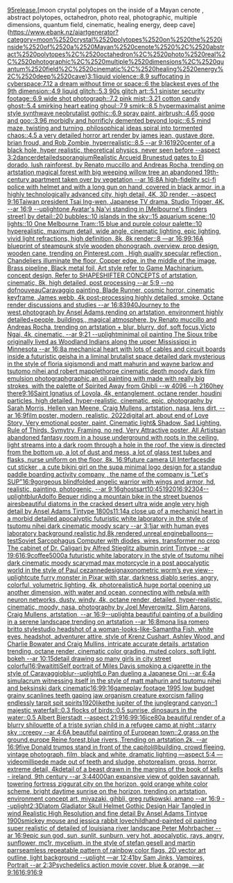[95](https://www.ebank.nz/aiartgenerator?category=95)[release.](https://www.ebank.nz/aiartgenerator?category=release.)[moon crystal polytopes on the inside of a Mayan cenote , abstract polytopes, octahedron, photo real, photographic, multiple dimensions, quantum field, cinematic, healing energy, deep cave](https://www.ebank.nz/aiartgenerator?category=moon%2520crystal%2520polytopes%2520on%2520the%2520inside%2520of%2520a%2520Mayan%2520cenote%2520%2C%2520abstract%2520polytopes%2C%2520octahedron%2C%2520photo%2520real%2C%2520photographic%2C%2520multiple%2520dimensions%2C%2520quantum%2520field%2C%2520cinematic%2C%2520healing%2520energy%2C%2520deep%2520cave)[3:1](https://www.ebank.nz/aiartgenerator?category=3%3A1)[liquid violence::8.9  suffocating in cyberspace:7.12 a dream without time or space::6 the blackest eyes of the 9th dimension::4.9 liquid glitch::5.3 90s glitch art::5.1 sinister security footage::6.9 wide shot photograph::7.2 pink mist::3.21 cotton candy ghost::5.4 smirking heart eating ghoul::7.9 smirk::8.5 hypermaximalist anime style synthwave neobrutalist gothic::6.9 spray paint, airbrush::4.65 goop and goo::3.96 morbidly and horrificly demented beyond logic::6.5 mind maze, twisting and turning, philosophical ideas spiral into tormented chaos::4.5 a very detailed horror art render by james jean, gustave dore, brian froud, and Rob Zombie, hyperrealistic::8.5 --ar 9:16](https://www.ebank.nz/aiartgenerator?category=liquid%2520violence%3A%3A8.9%2520%2520suffocating%2520in%2520cyberspace%3A7.12%2520a%2520dream%2520without%2520time%2520or%2520space%3A%3A6%2520the%2520blackest%2520eyes%2520of%2520the%25209th%2520dimension%3A%3A4.9%2520liquid%2520glitch%3A%3A5.3%252090s%2520glitch%2520art%3A%3A5.1%2520sinister%2520security%2520footage%3A%3A6.9%2520wide%2520shot%2520photograph%3A%3A7.2%2520pink%2520mist%3A%3A3.21%2520cotton%2520candy%2520ghost%3A%3A5.4%2520smirking%2520heart%2520eating%2520ghoul%3A%3A7.9%2520smirk%3A%3A8.5%2520hypermaximalist%2520anime%2520style%2520synthwave%2520neobrutalist%2520gothic%3A%3A6.9%2520spray%2520paint%2C%2520airbrush%3A%3A4.65%2520goop%2520and%2520goo%3A%3A3.96%2520morbidly%2520and%2520horrificly%2520demented%2520beyond%2520logic%3A%3A6.5%2520mind%2520maze%2C%2520twisting%2520and%2520turning%2C%2520philosophical%2520ideas%2520spiral%2520into%2520tormented%2520chaos%3A%3A4.5%2520a%2520very%2520detailed%2520horror%2520art%2520render%2520by%2520james%2520jean%2C%2520gustave%2520dore%2C%2520brian%2520froud%2C%2520and%2520Rob%2520Zombie%2C%2520hyperrealistic%3A%3A8.5%2520--ar%25209%3A16)[1920](https://www.ebank.nz/aiartgenerator?category=1920)[center of a black hole, hyper realistic, theoretical physics, never seen before --aspect 3:2](https://www.ebank.nz/aiartgenerator?category=center%2520of%2520a%2520black%2520hole%2C%2520hyper%2520realistic%2C%2520theoretical%2520physics%2C%2520never%2520seen%2520before%2520--aspect%25203%3A2)[dancer](https://www.ebank.nz/aiartgenerator?category=dancer)[detailed](https://www.ebank.nz/aiartgenerator?category=detailed)[sporangium](https://www.ebank.nz/aiartgenerator?category=sporangium)[Realistic Arcueid Brunestud gates to El dorado, lush rainforest, by Renato muccillo and Andreas Rocha, trending on artstation magical forest with big weeping willow tree an abandoned 19th-century apartment taken over by vegetation --ar 16:8](https://www.ebank.nz/aiartgenerator?category=Realistic%2520Arcueid%2520Brunestud%2520gates%2520to%2520El%2520dorado%2C%2520lush%2520rainforest%2C%2520by%2520Renato%2520muccillo%2520and%2520Andreas%2520Rocha%2C%2520trending%2520on%2520artstation%2520magical%2520forest%2520with%2520big%2520weeping%2520willow%2520tree%2520an%2520abandoned%252019th-century%2520apartment%2520taken%2520over%2520by%2520vegetation%2520--ar%252016%3A8)[A high-fidelity sci-fi police with helmet and with a long gun on hand, covered in black armor, in a highly technologically advanced city, high detail, 4K, 3D render, --aspect 9:16](https://www.ebank.nz/aiartgenerator?category=A%2520high-fidelity%2520sci-fi%2520police%2520with%2520helmet%2520and%2520with%2520a%2520long%2520gun%2520on%2520hand%2C%2520covered%2520in%2520black%2520armor%2C%2520in%2520a%2520highly%2520technologically%2520advanced%2520city%2C%2520high%2520detail%2C%25204K%2C%25203D%2520render%2C%2520--aspect%25209%3A16)[Taiwan president Tsai Ing-wen, Japanese TV drama, Studio Trigger, 4K, --ar 16:9 --uplight](https://www.ebank.nz/aiartgenerator?category=Taiwan%2520president%2520Tsai%2520Ing-wen%2C%2520Japanese%2520TV%2520drama%2C%2520Studio%2520Trigger%2C%25204K%2C%2520--ar%252016%3A9%2520--uplight)[one Avatar's Na'vi standing in [Melbourne's flinders street] by detail::20 bubbles::10 islands in the sky::15 aquarium scene::10 lights::10 One Melbourne Tram::15 blue and purple colour palette::10 hyperealistic, maximum detail, wide angle, cinematic lighting, epic lighting, vivid light refractions, high definition, 8k, 8k render::8 —ar 16:9](https://www.ebank.nz/aiartgenerator?category=one%2520Avatar%27s%2520Na%27vi%2520standing%2520in%2520%5BMelbourne%27s%2520flinders%2520street%5D%2520by%2520detail%3A%3A20%2520bubbles%3A%3A10%2520islands%2520in%2520the%2520sky%3A%3A15%2520aquarium%2520scene%3A%3A10%2520lights%3A%3A10%2520One%2520Melbourne%2520Tram%3A%3A15%2520blue%2520and%2520purple%2520colour%2520palette%3A%3A10%2520hyperealistic%2C%2520maximum%2520detail%2C%2520wide%2520angle%2C%2520cinematic%2520lighting%2C%2520epic%2520lighting%2C%2520vivid%2520light%2520refractions%2C%2520high%2520definition%2C%25208k%2C%25208k%2520render%3A%3A8%2520%E2%80%94ar%252016%3A9)[9:16](https://www.ebank.nz/aiartgenerator?category=9%3A16)[A blueprint of steampunk style wooden phonograph,  overview, prop design, wooden cane,  trending on Pinterest.com  , High quality specular reflection ,  Chandeliers illuminate the floor, Copper  edge, in the middle of the image, Brass pipeline,  Black metal foil,  Art style refer to Game Machinarium.  concept design, Refer to SHAPESHIFTER CONCEPTS  of artstation, cinematic,  8k, high detailed,  post processing    --ar 5:9   --no dof](https://www.ebank.nz/aiartgenerator?category=A%2520blueprint%2520of%2520steampunk%2520style%2520wooden%2520phonograph%2C%2520%2520overview%2C%2520prop%2520design%2C%2520wooden%2520cane%2C%2520%2520trending%2520on%2520Pinterest.com%2520%2520%2C%2520High%2520quality%2520specular%2520reflection%2520%2C%2520%2520Chandeliers%2520illuminate%2520the%2520floor%2C%2520Copper%2520%2520edge%2C%2520in%2520the%2520middle%2520of%2520the%2520image%2C%2520Brass%2520pipeline%2C%2520%2520Black%2520metal%2520foil%2C%2520%2520Art%2520style%2520refer%2520to%2520Game%2520Machinarium.%2520%2520concept%2520design%2C%2520Refer%2520to%2520SHAPESHIFTER%2520CONCEPTS%2520%2520of%2520artstation%2C%2520cinematic%2C%2520%25208k%2C%2520high%2520detailed%2C%2520%2520post%2520processing%2520%2520%2520%2520--ar%25205%3A9%2520%2520%2520--no%2520dof)[nouveau](https://www.ebank.nz/aiartgenerator?category=nouveau)[Caravaggio painting, Blade Runner, cosmic horror, cinematic keyframe, James webb, 4k post-processing highly detailed, smoke, Octane render discussions and studies --ar 16:8](https://www.ebank.nz/aiartgenerator?category=Caravaggio%2520painting%2C%2520Blade%2520Runner%2C%2520cosmic%2520horror%2C%2520cinematic%2520keyframe%2C%2520James%2520webb%2C%25204k%2520post-processing%2520highly%2520detailed%2C%2520smoke%2C%2520Octane%2520render%2520discussions%2520and%2520studies%2520--ar%252016%3A8)[3940](https://www.ebank.nz/aiartgenerator?category=3940)[Journey to the west,photograph by Ansel Adams,rending on artstation, environment highly detailed+people, buildings,, magical atmosphere, by Renato muccillo and Andreas Rocha, trending on artstation + blur, blurry, dof, soft focus,Victo Ngai, 4k, cinematic, --ar 9:21 --uplight](https://www.ebank.nz/aiartgenerator?category=Journey%2520to%2520the%2520west%2Cphotograph%2520by%2520Ansel%2520Adams%2Crending%2520on%2520artstation%2C%2520environment%2520highly%2520detailed%2Bpeople%2C%2520buildings%2C%2C%2520magical%2520atmosphere%2C%2520by%2520Renato%2520muccillo%2520and%2520Andreas%2520Rocha%2C%2520trending%2520on%2520artstation%2520%2B%2520blur%2C%2520blurry%2C%2520dof%2C%2520soft%2520focus%2CVicto%2520Ngai%2C%25204k%2C%2520cinematic%2C%2520--ar%25209%3A21%2520--uplight)[minimal oil painting The Sioux tribe originally lived as Woodland Indians along the upper Mississippi in Minnesota --ar 16:8](https://www.ebank.nz/aiartgenerator?category=minimal%2520oil%2520painting%2520The%2520Sioux%2520tribe%2520originally%2520lived%2520as%2520Woodland%2520Indians%2520along%2520the%2520upper%2520Mississippi%2520in%2520Minnesota%2520--ar%252016%3A8)[a mechanical heart with lots of cables and circuit boards inside a futuristic geisha in a liminal brutalist space detailed dark mysterious in the style of floria sigismondi and matt mahurin and wayne barlow and tsutomo nihei and robert mapplethorpe cinematic depth moody dark film emulsion photograph](https://www.ebank.nz/aiartgenerator?category=a%2520mechanical%2520heart%2520with%2520lots%2520of%2520cables%2520and%2520circuit%2520boards%2520inside%2520a%2520futuristic%2520geisha%2520in%2520a%2520liminal%2520brutalist%2520space%2520detailed%2520dark%2520mysterious%2520in%2520the%2520style%2520of%2520floria%2520sigismondi%2520and%2520matt%2520mahurin%2520and%2520wayne%2520barlow%2520and%2520tsutomo%2520nihei%2520and%2520robert%2520mapplethorpe%2520cinematic%2520depth%2520moody%2520dark%2520film%2520emulsion%2520photograph)[graphic,](https://www.ebank.nz/aiartgenerator?category=graphic%2C)[an oil painting with made with really big strokes, with the palette of Spirited Away from Ghibli  --w 4096  --h 2160](https://www.ebank.nz/aiartgenerator?category=an%2520oil%2520painting%2520with%2520made%2520with%2520really%2520big%2520strokes%2C%2520with%2520the%2520palette%2520of%2520Spirited%2520Away%2520from%2520Ghibli%2520%2520--w%25204096%2520%2520--h%25202160)[hey there](https://www.ebank.nz/aiartgenerator?category=hey%2520there)[9:16](https://www.ebank.nz/aiartgenerator?category=9%3A16)[Saint Ignatius of Loyola, 4k, entanglement, octane render, houdini particles, high detailed, hyper-realistic, cinematic, epic, photography by Sarah Morris, Hellen van Meene, Craig Mullens, artstation, nasa, lens dirt, --ar 16:9](https://www.ebank.nz/aiartgenerator?category=Saint%2520Ignatius%2520of%2520Loyola%2C%25204k%2C%2520entanglement%2C%2520octane%2520render%2C%2520houdini%2520particles%2C%2520high%2520detailed%2C%2520hyper-realistic%2C%2520cinematic%2C%2520epic%2C%2520photography%2520by%2520Sarah%2520Morris%2C%2520Hellen%2520van%2520Meene%2C%2520Craig%2520Mullens%2C%2520artstation%2C%2520nasa%2C%2520lens%2520dirt%2C%2520--ar%252016%3A9)[film poster, modern, realistic, 2022digital art, about end of Love Story, Very emotional poster, paint, Cinematic light& Shadow, Sad Lighting, Rule of Thirds, Symytry, Framing, no red, Very Attractive poster, All Artists](https://www.ebank.nz/aiartgenerator?category=film%2520poster%2C%2520modern%2C%2520realistic%2C%25202022digital%2520art%2C%2520about%2520end%2520of%2520Love%2520Story%2C%2520Very%2520emotional%2520poster%2C%2520paint%2C%2520Cinematic%2520light%26%2520Shadow%2C%2520Sad%2520Lighting%2C%2520Rule%2520of%2520Thirds%2C%2520Symytry%2C%2520Framing%2C%2520no%2520red%2C%2520Very%2520Attractive%2520poster%2C%2520All%2520Artists)[an abandoned fantasy room in a house underground with roots in the ceiling, light streams into a dark room through a hole in the roof, the view is directed from the bottom up, a lot of dust and mess, a lot of glass test tubes and flasks, nurse uniform on the floor, 8k, 16:9](https://www.ebank.nz/aiartgenerator?category=an%2520abandoned%2520fantasy%2520room%2520in%2520a%2520house%2520underground%2520with%2520roots%2520in%2520the%2520ceiling%2C%2520light%2520streams%2520into%2520a%2520dark%2520room%2520through%2520a%2520hole%2520in%2520the%2520roof%2C%2520the%2520view%2520is%2520directed%2520from%2520the%2520bottom%2520up%2C%2520a%2520lot%2520of%2520dust%2520and%2520mess%2C%2520a%2520lot%2520of%2520glass%2520test%2520tubes%2520and%2520flasks%2C%2520nurse%2520uniform%2520on%2520the%2520floor%2C%25208k%2C%252016%3A9)[future camera UI Interfaces](https://www.ebank.nz/aiartgenerator?category=future%2520camera%2520UI%2520Interfaces)[die cut sticker , a cute bikini girl on the sup](https://www.ebank.nz/aiartgenerator?category=die%2520cut%2520sticker%2520%2C%2520a%2520cute%2520bikini%2520girl%2520on%2520the%2520sup)[a minimal logo design for a standup paddle boarding activity company , the name of the company is "Let's SUP"](https://www.ebank.nz/aiartgenerator?category=a%2520minimal%2520logo%2520design%2520for%2520a%2520standup%2520paddle%2520boarding%2520activity%2520company%2520%2C%2520the%2520name%2520of%2520the%2520company%2520is%2520%22Let%27s%2520SUP%22)[16:9](https://www.ebank.nz/aiartgenerator?category=16%3A9)[gorgeous blindfolded angelic warrior with wings and armor, hd, realistic, painting, photogenic, --ar 9:16](https://www.ebank.nz/aiartgenerator?category=gorgeous%2520blindfolded%2520angelic%2520warrior%2520with%2520wings%2520and%2520armor%2C%2520hd%2C%2520realistic%2C%2520painting%2C%2520photogenic%2C%2520--ar%25209%3A16)[ghosts](https://www.ebank.nz/aiartgenerator?category=ghosts)[art](https://www.ebank.nz/aiartgenerator?category=art)[10:45](https://www.ebank.nz/aiartgenerator?category=10%3A45)[1920](https://www.ebank.nz/aiartgenerator?category=1920)[16:9](https://www.ebank.nz/aiartgenerator?category=16%3A9)[2304](https://www.ebank.nz/aiartgenerator?category=2304)[--uplight](https://www.ebank.nz/aiartgenerator?category=--uplight)[blur](https://www.ebank.nz/aiartgenerator?category=blur)[Adolfo Bequer riding a mountain bike in the street buenos aires](https://www.ebank.nz/aiartgenerator?category=Adolfo%2520Bequer%2520riding%2520a%2520mountain%2520bike%2520in%2520the%2520street%2520buenos%2520aires)[beautiful diatoms in the cracked desert ultra wide angle very high detail  by Ansel Adams Tintype  1800s](https://www.ebank.nz/aiartgenerator?category=beautiful%2520diatoms%2520in%2520the%2520cracked%2520desert%2520ultra%2520wide%2520angle%2520very%2520high%2520detail%2520%2520by%2520Ansel%2520Adams%2520Tintype%2520%25201800s)[11:14](https://www.ebank.nz/aiartgenerator?category=11%3A14)[a close up of a mechanicl heart in a morbid detailed apocalyptic futuristic white laboratory in the style of tsutomu nihei dark cinematic moody scary --ar 3:1](https://www.ebank.nz/aiartgenerator?category=a%2520close%2520up%2520of%2520a%2520mechanicl%2520heart%2520in%2520a%2520morbid%2520detailed%2520apocalyptic%2520futuristic%2520white%2520laboratory%2520in%2520the%2520style%2520of%2520tsutomu%2520nihei%2520dark%2520cinematic%2520moody%2520scary%2520--ar%25203%3A1)[jar with human eyes laboratory background,realistic,hd,8k,rendered,unreal engine](https://www.ebank.nz/aiartgenerator?category=jar%2520with%2520human%2520eyes%2520laboratory%2520background%2Crealistic%2Chd%2C8k%2Crendered%2Cunreal%2520engine)[balloons](https://www.ebank.nz/aiartgenerator?category=balloons)[—test](https://www.ebank.nz/aiartgenerator?category=%E2%80%94test)[Soviet Sarcophagus Computer with diodes, wires, transformer no crop The cabinet of Dr. Caligari by Alfred Stieglitz albumin print Tintype --ar 19:6](https://www.ebank.nz/aiartgenerator?category=Soviet%2520Sarcophagus%2520Computer%2520with%2520diodes%2C%2520wires%2C%2520transformer%2520no%2520crop%2520The%2520cabinet%2520of%2520Dr.%2520Caligari%2520by%2520Alfred%2520Stieglitz%2520albumin%2520print%2520Tintype%2520--ar%252019%3A6)[16:9](https://www.ebank.nz/aiartgenerator?category=16%3A9)[coffee](https://www.ebank.nz/aiartgenerator?category=coffee)[5000](https://www.ebank.nz/aiartgenerator?category=5000)[a futuristic white laboratory in the style of tsutomu nihei dark cinematic moody scary](https://www.ebank.nz/aiartgenerator?category=a%2520futuristic%2520white%2520laboratory%2520in%2520the%2520style%2520of%2520tsutomu%2520nihei%2520dark%2520cinematic%2520moody%2520scary)[mad max motorcycle in a post apocalyptic world in the style of Paul cezanne](https://www.ebank.nz/aiartgenerator?category=mad%2520max%2520motorcycle%2520in%2520a%2520post%2520apocalyptic%2520world%2520in%2520the%2520style%2520of%2520Paul%2520cezanne)[design](https://www.ebank.nz/aiartgenerator?category=design)[axonometric worm’s eye view](https://www.ebank.nz/aiartgenerator?category=axonometric%2520worm%E2%80%99s%2520eye%2520view)[--uplight](https://www.ebank.nz/aiartgenerator?category=--uplight)[cute furry monster in Pixar with star, darkness diablo series, angry, colorful, volumetric lighting, 4k, photorealistic](https://www.ebank.nz/aiartgenerator?category=cute%2520furry%2520monster%2520in%2520Pixar%2520with%2520star%2C%2520darkness%2520diablo%2520series%2C%2520angry%2C%2520colorful%2C%2520volumetric%2520lighting%2C%25204k%2C%2520photorealistic)[A huge portal opening up another dimension, with water and ocean, connecting with nebula with neuron networks, dusty, windy, 4k, octane render, detailed, hyper-realistic, cinematic, moody, nasa, photography by Joel Meyerowitz, Slim Aarons, Craig Mullens, artstation, --ar 16:9](https://www.ebank.nz/aiartgenerator?category=A%2520huge%2520portal%2520opening%2520up%2520another%2520dimension%2C%2520with%2520water%2520and%2520ocean%2C%2520connecting%2520with%2520nebula%2520with%2520neuron%2520networks%2C%2520dusty%2C%2520windy%2C%25204k%2C%2520octane%2520render%2C%2520detailed%2C%2520hyper-realistic%2C%2520cinematic%2C%2520moody%2C%2520nasa%2C%2520photography%2520by%2520Joel%2520Meyerowitz%2C%2520Slim%2520Aarons%2C%2520Craig%2520Mullens%2C%2520artstation%2C%2520--ar%252016%3A9)[--uplight](https://www.ebank.nz/aiartgenerator?category=--uplight)[a beautiful painting of a building in a serene landscape,trending on artstation --ar 16:8](https://www.ebank.nz/aiartgenerator?category=a%2520beautiful%2520painting%2520of%2520a%2520building%2520in%2520a%2520serene%2520landscape%2Ctrending%2520on%2520artstation%2520--ar%252016%3A8)[mona lisa romero britto style](https://www.ebank.nz/aiartgenerator?category=mona%2520lisa%2520romero%2520britto%2520style)[studio headshot of a woman-looks-like-Samantha Fish, white eyes, headshot, adventurer attire, style of Krenz Cushart, Ashley Wood, and Charlie Bowater and Craig Mullins, intricate accurate details, artstation trending, octane render, cinematic color grading, muted colors, soft light, bokeh --ar 10:15](https://www.ebank.nz/aiartgenerator?category=studio%2520headshot%2520of%2520a%2520woman-looks-like-Samantha%2520Fish%2C%2520white%2520eyes%2C%2520headshot%2C%2520adventurer%2520attire%2C%2520style%2520of%2520Krenz%2520Cushart%2C%2520Ashley%2520Wood%2C%2520and%2520Charlie%2520Bowater%2520and%2520Craig%2520Mullins%2C%2520intricate%2520accurate%2520details%2C%2520artstation%2520trending%2C%2520octane%2520render%2C%2520cinematic%2520color%2520grading%2C%2520muted%2520colors%2C%2520soft%2520light%2C%2520bokeh%2520--ar%252010%3A15)[detail drawing so many girls in city street colorful](https://www.ebank.nz/aiartgenerator?category=detail%2520drawing%2520so%2520many%2520girls%2520in%2520city%2520street%2520colorful)[16:9](https://www.ebank.nz/aiartgenerator?category=16%3A9)[waititti](https://www.ebank.nz/aiartgenerator?category=waititti)[Self portrait of Miles Davis smoking a cigarette in the style of Caravaggio](https://www.ebank.nz/aiartgenerator?category=Self%2520portrait%2520of%2520Miles%2520Davis%2520smoking%2520a%2520cigarette%2520in%2520the%2520style%2520of%2520Caravaggio)[blur](https://www.ebank.nz/aiartgenerator?category=blur)[--uplight](https://www.ebank.nz/aiartgenerator?category=--uplight)[Lo Pan dueling a Japanese Oni --ar 6:4](https://www.ebank.nz/aiartgenerator?category=Lo%2520Pan%2520dueling%2520a%2520Japanese%2520Oni%2520--ar%25206%3A4)[a simulacrum witnessing itself in the style of matt mahurin and tsutomu nihei and beksinski dark cinematic](https://www.ebank.nz/aiartgenerator?category=a%2520simulacrum%2520witnessing%2520itself%2520in%2520the%2520style%2520of%2520matt%2520mahurin%2520and%2520tsutomu%2520nihei%2520and%2520beksinski%2520dark%2520cinematic)[16:9](https://www.ebank.nz/aiartgenerator?category=16%3A9)[9:16](https://www.ebank.nz/aiartgenerator?category=9%3A16)[gameplay footage 1995 low budget grainy scanlines teeth gaping jaw organism creature exorcism falling endlessly tarpit spit spirits](https://www.ebank.nz/aiartgenerator?category=gameplay%2520footage%25201995%2520low%2520budget%2520grainy%2520scanlines%2520teeth%2520gaping%2520jaw%2520organism%2520creature%2520exorcism%2520falling%2520endlessly%2520tarpit%2520spit%2520spirits)[1920](https://www.ebank.nz/aiartgenerator?category=1920)[like](https://www.ebank.nz/aiartgenerator?category=like)[the jupiter of the jungle](https://www.ebank.nz/aiartgenerator?category=the%2520jupiter%2520of%2520the%2520jungle)[grand canyon::1 majestic waterfall::0.3 flocks of birds::0.5 sunrise, dinosaurs in the water::0.5 Albert Bierstadt --aspect 21:9](https://www.ebank.nz/aiartgenerator?category=grand%2520canyon%3A%3A1%2520majestic%2520waterfall%3A%3A0.3%2520flocks%2520of%2520birds%3A%3A0.5%2520sunrise%2C%2520dinosaurs%2520in%2520the%2520water%3A%3A0.5%2520Albert%2520Bierstadt%2520--aspect%252021%3A9)[16:9](https://www.ebank.nz/aiartgenerator?category=16%3A9)[9:16](https://www.ebank.nz/aiartgenerator?category=9%3A16)[ice](https://www.ebank.nz/aiartgenerator?category=ice)[80](https://www.ebank.nz/aiartgenerator?category=80)[a beautiful render of a blurry shilouette of a triste syrian child in a refugee camp at night ::starry sky ::creepy --ar 4:6](https://www.ebank.nz/aiartgenerator?category=a%2520beautiful%2520render%2520of%2520a%2520blurry%2520shilouette%2520of%2520a%2520triste%2520syrian%2520child%2520in%2520a%2520refugee%2520camp%2520at%2520night%2520%3A%3Astarry%2520sky%2520%3A%3Acreepy%2520--ar%25204%3A6)[A beautiful painting of European town::2,grass on the ground,europe Reine,forest,blue rivers,,Trending on artstation,2k, --ar 16:9](https://www.ebank.nz/aiartgenerator?category=A%2520beautiful%2520painting%2520of%2520European%2520town%3A%3A2%2Cgrass%2520on%2520the%2520ground%2Ceurope%2520Reine%2Cforest%2Cblue%2520rivers%2C%2CTrending%2520on%2520artstation%2C2k%2C%2520--ar%252016%3A9)[five Donald trumps stand in front of the capitol@building, crowd fleeing, vintage photograph, film, black and white, dramatic lighting —aspect 5:4 —video](https://www.ebank.nz/aiartgenerator?category=five%2520Donald%2520trumps%2520stand%2520in%2520front%2520of%2520the%2520capitol%40building%2C%2520crowd%2520fleeing%2C%2520vintage%2520photograph%2C%2520film%2C%2520black%2520and%2520white%2C%2520dramatic%2520lighting%2520%E2%80%94aspect%25205%3A4%2520%E2%80%94video)[millipede made out of teeth and sludge, photorealism, gross, horror, extreme detail, 4k](https://www.ebank.nz/aiartgenerator?category=millipede%2520made%2520out%2520of%2520teeth%2520and%2520sludge%2C%2520photorealism%2C%2520gross%2C%2520horror%2C%2520extreme%2520detail%2C%25204k)[detail of a beast drawn in the margins of the book of kells - ireland, 9th century --ar 3:4](https://www.ebank.nz/aiartgenerator?category=detail%2520of%2520a%2520beast%2520drawn%2520in%2520the%2520margins%2520of%2520the%2520book%2520of%2520kells%2520-%2520ireland%2C%25209th%2520century%2520--ar%25203%3A4)[4000](https://www.ebank.nz/aiartgenerator?category=4000)[an expansive view of golden savannah, towering fortress ziggurat city on the horizon, gold orange white color scheme, bright daytime sunrise on the horizon, trending on artstation, environment concept art, miyazaki, gihbli, greg rutkowski, amano --ar 16:9 --uplight](https://www.ebank.nz/aiartgenerator?category=an%2520expansive%2520view%2520of%2520golden%2520savannah%2C%2520towering%2520fortress%2520ziggurat%2520city%2520on%2520the%2520horizon%2C%2520gold%2520orange%2520white%2520color%2520scheme%2C%2520bright%2520daytime%2520sunrise%2520on%2520the%2520horizon%2C%2520trending%2520on%2520artstation%2C%2520environment%2520concept%2520art%2C%2520miyazaki%2C%2520gihbli%2C%2520greg%2520rutkowski%2C%2520amano%2520--ar%252016%3A9%2520--uplight)[2:3](https://www.ebank.nz/aiartgenerator?category=2%3A3)[Diatom Gladiator Skull Helmet Gothic Design Hair Tangled in wind Realistic High Resolution and fine  detail By Ansel Adams Tintype 1900s](https://www.ebank.nz/aiartgenerator?category=Diatom%2520Gladiator%2520Skull%2520Helmet%2520Gothic%2520Design%2520Hair%2520Tangled%2520in%2520wind%2520Realistic%2520High%2520Resolution%2520and%2520fine%2520%2520detail%2520By%2520Ansel%2520Adams%2520Tintype%25201900s)[mickey mouse and jessica rabbit lovechild](https://www.ebank.nz/aiartgenerator?category=mickey%2520mouse%2520and%2520jessica%2520rabbit%2520lovechild)[hand-painted oil painting super realistic of detailed of louisiana river landscape Peter Mohrbacher --ar 16:9](https://www.ebank.nz/aiartgenerator?category=hand-painted%2520oil%2520painting%2520super%2520realistic%2520of%2520detailed%2520of%2520louisiana%2520river%2520landscape%2520Peter%2520Mohrbacher%2520--ar%252016%3A9)[epic sun god, sun, sunlit, sunburn, very hot, apocalyptic, rays, angry, sunflower, mc1r, mycelium, in the style of stefan gesell and martin parr](https://www.ebank.nz/aiartgenerator?category=epic%2520sun%2520god%2C%2520sun%2C%2520sunlit%2C%2520sunburn%2C%2520very%2520hot%2C%2520apocalyptic%2C%2520rays%2C%2520angry%2C%2520sunflower%2C%2520mc1r%2C%2520mycelium%2C%2520in%2520the%2520style%2520of%2520stefan%2520gesell%2520and%2520martin%2520parr)[seamless repeatable pattern of rainbow color flags, 2D vector art outline, light background --uplight —ar 12:41](https://www.ebank.nz/aiartgenerator?category=seamless%2520repeatable%2520pattern%2520of%2520rainbow%2520color%2520flags%2C%25202D%2520vector%2520art%2520outline%2C%2520light%2520background%2520--uplight%2520%E2%80%94ar%252012%3A41)[by Sam Jinks, Vampires, Portrait --ar 2:3](https://www.ebank.nz/aiartgenerator?category=by%2520Sam%2520Jinks%2C%2520Vampires%2C%2520Portrait%2520--ar%25202%3A3)[Psychedelics action movie cover, blue & orange, —ar 9:16](https://www.ebank.nz/aiartgenerator?category=Psychedelics%2520action%2520movie%2520cover%2C%2520blue%2520%26%2520orange%2C%2520%E2%80%94ar%25209%3A16)[16:9](https://www.ebank.nz/aiartgenerator?category=16%3A9)[16:9](https://www.ebank.nz/aiartgenerator?category=16%3A9)